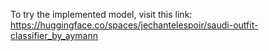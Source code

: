 To try the implemented model, visit this link: https://huggingface.co/spaces/jechantelespoir/saudi-outfit-classifier_by_aymann
